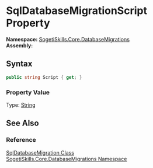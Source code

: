 SqlDatabaseMigrationScript Property
===================================

**Namespace:** [SogetiSkills.Core.DatabaseMigrations][1]  
**Assembly:**

Syntax
------

```csharp
public string Script { get; }
```

### Property Value
Type: [String][2]

See Also
--------

### Reference
[SqlDatabaseMigration Class][3]  
[SogetiSkills.Core.DatabaseMigrations Namespace][1]  

[1]: ../README.md
[2]: http://msdn.microsoft.com/en-us/library/s1wwdcbf
[3]: README.md